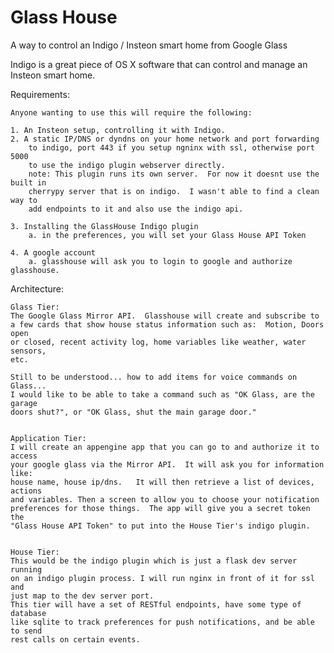 Glass House
==========

A way to control an Indigo / Insteon smart home from Google Glass

Indigo is a great piece of OS X software that can control and manage an Insteon smart home.

Requirements:

    Anyone wanting to use this will require the following:

    1. An Insteon setup, controlling it with Indigo.
    2. A static IP/DNS or dyndns on your home network and port forwarding
        to indigo, port 443 if you setup ngninx with ssl, otherwise port 5000
        to use the indigo plugin webserver directly.
        note: This plugin runs its own server.  For now it doesnt use the built in
        cherrypy server that is on indigo.  I wasn't able to find a clean way to
        add endpoints to it and also use the indigo api.

    3. Installing the GlassHouse Indigo plugin
        a. in the preferences, you will set your Glass House API Token

    4. A google account
        a. glasshouse will ask you to login to google and authorize glasshouse.



Architecture:

    Glass Tier:
    The Google Glass Mirror API.  Glasshouse will create and subscribe to
    a few cards that show house status information such as:  Motion, Doors open
    or closed, recent activity log, home variables like weather, water sensors,
    etc.

    Still to be understood... how to add items for voice commands on Glass...
    I would like to be able to take a command such as "OK Glass, are the garage
    doors shut?", or "OK Glass, shut the main garage door."


    Application Tier:
    I will create an appengine app that you can go to and authorize it to access
    your google glass via the Mirror API.  It will ask you for information like:
    house name, house ip/dns.   It will then retrieve a list of devices, actions
    and variables. Then a screen to allow you to choose your notification
    preferences for those things.  The app will give you a secret token the
    "Glass House API Token" to put into the House Tier's indigo plugin.


    House Tier:
    This would be the indigo plugin which is just a flask dev server running
    on an indigo plugin process. I will run nginx in front of it for ssl and
    just map to the dev server port.
    This tier will have a set of RESTful endpoints, have some type of database
    like sqlite to track preferences for push notifications, and be able to send
    rest calls on certain events.